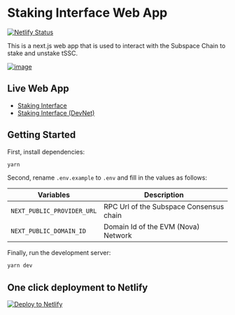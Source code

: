 # Staking Interface Web App

[![Netlify Status](https://api.netlify.com/api/v1/badges/607da4e9-0ed7-40a7-b1c6-b105e4280cd1/deploy-status)](https://app.netlify.com/sites/stakinginterface/deploys)

This is a next.js web app that is used to interact with the Subspace Chain to stake and unstake tSSC.

[![image](https://github.com/subspace/staking-interface/assets/82244926/cb220873-67b2-41c9-8df1-b90b53b470dc)](https://staking.subspace.tools/)


## Live Web App

- [Staking Interface](https://staking.subspace.tools/)
- [Staking Interface (DevNet)](https://devnet-staking-interface.netlify.app/)

## Getting Started

First, install dependencies:

```bash
yarn
```

Second, rename `.env.example` to `.env` and fill in the values as follows:

| Variables                  | Description                             |
| -------------------------- | --------------------------------------- |
| `NEXT_PUBLIC_PROVIDER_URL` | RPC Url of the Subspace Consensus chain |
| `NEXT_PUBLIC_DOMAIN_ID`    | Domain Id of the EVM (Nova) Network     |

Finally, run the development server:

```bash
yarn dev
```

## One click deployment to Netlify

[![Deploy to Netlify](https://www.netlify.com/img/deploy/button.svg)](https://app.netlify.com/start/deploy?repository=https://github.com/subspace/staking-interface/)
